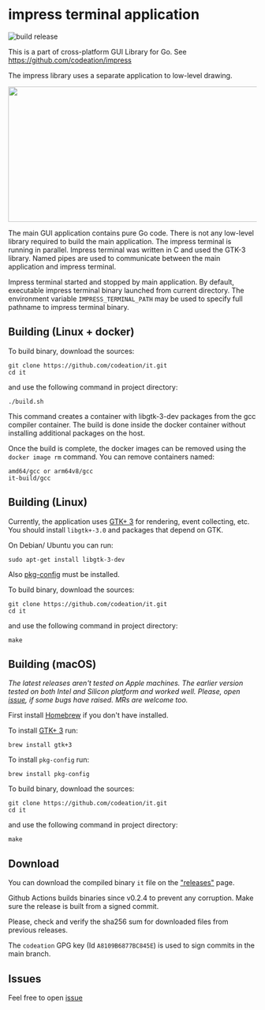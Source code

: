 # impress terminal application

![build release](https://github.com/codeation/it/actions/workflows/it-build-release-actions.yml/badge.svg)

This is a part of cross-platform GUI Library for Go. See https://github.com/codeation/impress

The impress library uses a separate application to low-level drawing.

<img src="https://codeation.github.io/images/it_scheme.png" width="580" height="274" />

The main GUI application contains pure Go code. There is not any low-level library required to build the main application. The impress terminal is running in parallel. Impress terminal was written in C and used the GTK-3 library. Named pipes are used to communicate between the main application and impress terminal.

Impress terminal started and stopped by main application. By default, executable impress terminal binary launched from current directory. The environment variable `IMPRESS_TERMINAL_PATH` may be used to specify full pathname to impress terminal binary.

## Building (Linux + docker)

To build binary, download the sources:

```
git clone https://github.com/codeation/it.git
cd it
```

and use the following command in project directory:

```
./build.sh
```

This command creates a container with libgtk-3-dev packages from the gcc compiler container. The build is done inside the docker container without installing additional packages on the host.

Once the build is complete, the docker images can be removed using the `docker image rm` command. You can remove containers named:

```
amd64/gcc or arm64v8/gcc
it-build/gcc
```

## Building (Linux)

Currently, the application uses [GTK+ 3](https://www.gtk.org) for rendering, event collecting, etc. You should install `libgtk+-3.0` and packages that depend on GTK.

On Debian/ Ubuntu you can run:

```
sudo apt-get install libgtk-3-dev
```

Also [pkg-config](https://www.freedesktop.org/wiki/Software/pkg-config/) must be installed.

To build binary, download the sources:

```
git clone https://github.com/codeation/it.git
cd it
```

and use the following command in project directory:

```
make
```

## Building (macOS)

*The latest releases aren't tested on Apple machines. The earlier version tested on both Intel and Silicon platform and worked well. Please, open [issue](https://github.com/codeation/impress/issues), if some bugs have raised. MRs are welcome too.*

First install [Homebrew](https://brew.sh/) if you don't have installed.

To install [GTK+ 3](https://www.gtk.org) run:

```
brew install gtk+3
```

To install `pkg-config` run:

```
brew install pkg-config
```

To build binary, download the sources:

```
git clone https://github.com/codeation/it.git
cd it
```

and use the following command in project directory:

```
make
```

## Download

You can download the compiled binary `it` file on the ["releases"](https://github.com/codeation/it/releases) page.

Github Actions builds binaries since v0.2.4 to prevent any corruption. Make sure the release is built from a signed commit.

Please, check and verify the sha256 sum for downloaded files from previous releases.

The `codeation` GPG key (Id `A8109B6877BC845E`) is used to sign commits in the main branch.

## Issues

Feel free to open [issue](https://github.com/codeation/impress/issues)
